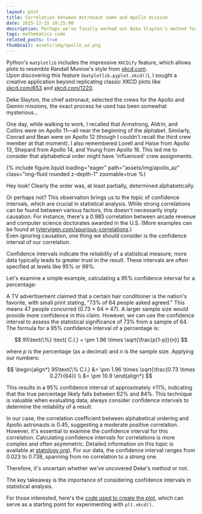 ```yaml
---
layout: post
title: Correlation between Astronaut name and Apollo mission
date: 2015-12-15 18:25:00
description: Perhaps we’ve finally worked out Deke Slayton's method for choosing the Apollo crews, basing it on alphabetical order…
tags: mathematics code
related_posts: true
thumbnail: assets/img/apollo_az.png
---
```


Python's `matplotlib` includes the impressive `XKCDify` feature, which allows plots to resemble Randall Munroe's style from [xkcd.com](https://xkcd.com).  
Upon discovering this feature (`matplotlib.pyplot.xkcd()`), I sought a creative application beyond replicating classic XKCD plots like [xkcd.com/653](https://xkcd.com/653) and [xkcd.com/1220](https://xkcd.com/1220).

Deke Slayton, the chief astronaut, selected the crews for the Apollo and Gemini missions, the exact process he used has been somewhat mysterious...

One day, while walking to work, I recalled that Armstrong, Aldrin, and Collins were on Apollo 11—all near the beginning of the alphabet. Similarly, Conrad and Bean were on Apollo 12 (though I couldn't recall the third crew member at that moment). I also remembered Lovell and Haise from Apollo 13, Shepard from Apollo 14, and Young from Apollo 16. This led me to consider that alphabetical order might have 'influenced' crew assignments.

<div class="row mt-3">
    <div class="col-sm mt-3 mt-md-0">
        {% include figure.liquid loading="eager" path="assets/img/apollo_az" class="img-fluid rounded z-depth-1" zoomable=true %}
    </div>
</div>

Hey look! Clearly the order was, at least partially, determined alphabetically.

Or perhaps not? This observation brings us to the topic of confidence intervals, which are crucial in statistical analysis. While strong correlations can be found between various factors, this doesn't necessarily imply causation. For instance, there's a 0.985 correlation between arcade revenue and computer science doctorates awarded in the U.S. (More examples can be found at [tylervigen.com/spurious-correlations](https://tylervigen.com/spurious-correlations).)  
Even ignoring causation, one thing we should consider is the confidence interval of our correlation.

Confidence intervals indicate the reliability of a statistical measure; more data typically leads to greater trust in the result. These intervals are often specified at levels like 95% or 99%.

Let's examine a simple example, calculating a 95% confidence interval for a percentage:

A TV advertisement claimed that a certain hair conditioner is the nation's favorite, with small print stating, "73% of 64 people asked agreed." This means 47 people concurred (0.73 × 64 ≈ 47). A larger sample size would provide more confidence in this claim. However, we can use the confidence interval to assess the statistical significance of 73% from a sample of 64. The formula for a 95% confidence interval of a percentage is:

$$
95\text{\%} \text{ C.I.} = \pm 1.96 \times \sqrt{\frac{p(1-p)}{n}}
$$

where $p$ is the percentage (as a decimal) and $n$ is the sample size. Applying our numbers:

$$
\begin{align*}
95\text{\% C.I.} &= \pm 1.96 \times \sqrt{\frac{0.73 \times 0.27}{64}} \\
&= \pm 10.9
\end{align*}
$$

This results in a 95% confidence interval of approximately $\pm$11%, indicating that the true percentage likely falls between 62% and 84%. This technique is valuable when evaluating data; always consider confidence intervals to determine the reliability of a result.

In our case, the correlation coefficient between alphabetical ordering and Apollo astronauts is 0.45, suggesting a moderate positive correlation. However, it's essential to examine the confidence interval for this correlation. Calculating confidence intervals for correlations is more complex and often asymmetric. Detailed information on this topic is available at [statology.org](https://www.statology.org/confidence-interval-correlation-coefficient/)). For our data, the confidence interval ranges from 0.023 to 0.738, spanning from no correlation to a strong one.

Therefore, it's uncertain whether we've uncovered Deke's method or not.

The key takeaway is the importance of considering confidence intervals in statistical analysis.

For those interested, here's the [code used to create the plot](https://seanelvidge.github.io/assets/code/apollo_astronaut_az.py), which can serve as a starting point for experimenting with `plt.xkcd()`.
